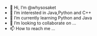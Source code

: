- 👋 Hi, I’m @whysosaket
- 👀 I’m interested in Java,Python and C++
- 🌱 I’m currently learning Python and Java
- 💞️ I’m looking to collaborate on ...
- 📫 How to reach me ...

<!---
whysosaket/whysosaket is a ✨ special ✨ repository because its `README.md` (this file) appears on your GitHub profile.
You can click the Preview link to take a look at your changes.
--->
